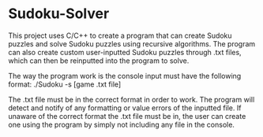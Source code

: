 # Sudoku-Solver
This project uses C/C++ to create a program that can create Sudoku puzzles and 
solve Sudoku puzzles using recursive algorithms. The program can also create custom 
user-inputted Sudoku puzzles through .txt files, which can then be reinputted into 
the program to solve.

The way the program work is the console input must have the following format:
    ./Sudoku -s [game .txt file]

The .txt file must be in the correct format in order to work. The program will detect 
and notify of any formatting or value errors of the inputted file. If unaware
of the correct format the .txt file must be in, the user can create one using the
program by simply not including any file in the console.
